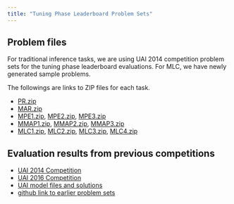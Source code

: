 ```yaml
---
title: "Tuning Phase Leaderboard Problem Sets"
---
```


## Problem files
For traditional inference tasks, we are using UAI 2014 competition problem sets for the tuning phase leaderboard evaluations.  For MLC, we have newly generated sample problems.

The followings are links to ZIP files for each task.
  * [PR.zip](https://uaicompetition.github.io/uci-2022/leaderboard/PR.zip)
  * [MAR.zip](https://uaicompetition.github.io/uci-2022/leaderboard/MAR.zip) 
  * [MPE1.zip](https://uaicompetition.github.io/uci-2022/leaderboard/MPE1.zip), [MPE2.zip](https://uaicompetition.github.io/uci-2022/leaderboard/MPE2.zip), [MPE3.zip](https://uaicompetition.github.io/uci-2022/leaderboard/MPE3.zip)
  * [MMAP1.zip](https://uaicompetition.github.io/uci-2022/leaderboard/MMAP1.zip), [MMAP2.zip](https://uaicompetition.github.io/uci-2022/leaderboard/MMAP2.zip), [MMAP3.zip](https://uaicompetition.github.io/uci-2022/leaderboard/MMAP3.zip) 
  * [MLC1.zip](https://uaicompetition.github.io/uci-2022/leaderboard/MLC1.zip), [MLC2.zip](https://uaicompetition.github.io/uci-2022/leaderboard/MLC2.zip), [MLC3.zip](https://uaicompetition.github.io/uci-2022/leaderboard/MLC3.zip), [MLC4.zip](https://uaicompetition.github.io/uci-2022/leaderboard/MLC4.zip)

## Evaluation results from previous competitions
* [UAI 2014 Competition](https://personal.utdallas.edu/~vibhav.gogate/uai14-competition/leaders.html)
* [UAI 2016 Competition](https://personal.utdallas.edu/~vibhav.gogate/uai16-evaluation/tuning.html)
* [UAI model files and solutions](http://sli.ics.uci.edu/~ihler/uai-data/)
* [github link to earlier problem sets](https://github.com/dechterlab/uai-competitions)
